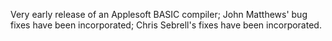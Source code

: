 Very early release of an Applesoft BASIC compiler; John Matthews' bug fixes have been incorporated; Chris Sebrell's fixes have been incorporated.
